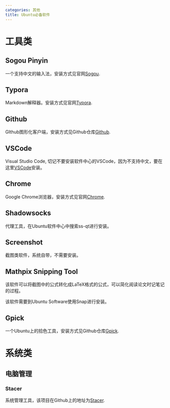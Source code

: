 ```yaml
---
categories: 其他
title: Ubuntu必备软件
---
```


# 工具类

## Sogou Pinyin

一个支持中文的输入法，安装方式见官网[Sogou](https://pinyin.sogou.com/linux/).

## Typora

Markdown解释器。安装方式见官网[Typora](https://typora.io/).

## Github

GIthub图形化客户端，安装方式见Github仓库[Github](https://github.com/shiftkey/desktop).

## VSCode

Visual Studio Code, 切记不要安装软件中心的VSCode，因为不支持中文，要在这里[VSCode](https://code.visualstudio.com/docs/setup/linux)安装。

## Chrome

Google Chrome浏览器，安装方式见官网[Chrome](https://www.google.cn/chrome/index.html).

## Shadowsocks

代理工具，在Ubuntu软件中心中搜索ss-qt进行安装。

## Screenshot

截图类软件，系统自带，不需要安装。

## Mathpix Snipping Tool

该软件可以将截图中的公式转化成LaTeX格式的公式，可以简化阅读论文时记笔记的过程。

该软件需要到Ubuntu Software使用Snap进行安装。

## Gpick

一个Ubuntu上的拾色工具，安装方式见Github仓库[Gpick](https://github.com/thezbyg/gpick).


# 系统类

## 电脑管理

### Stacer

系统管理工具，该项目在Github上的地址为[Stacer](https://github.com/oguzhaninan/Stacer).